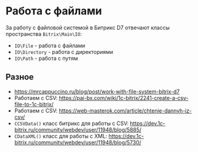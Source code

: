 # Работа с файлами
За работу с файловой системой в Битрикс D7 отвечают классы пространства `Bitrix\Main\IO`:
- `IO\File` - работа с файлами
- `IO\Directory` -  работа с директориями
- `IO\Path` - работа с путям

## Разное
- https://mrcappuccino.ru/blog/post/work-with-file-system-bitrix-d7
- Работаем с CSV: https://pai-bx.com/wiki/1c-bitrix/2241-create-a-csv-file-to-1c-bitrix/
- Работаем с CSV: https://web-masterok.com/article/chtenie-dannyh-iz-csv/
- `CCSVData()` класс битрикс для работы с CSV: https://dev.1c-bitrix.ru/community/webdev/user/11948/blog/5885/
- `CDataXML()` класс для работы с XML: https://dev.1c-bitrix.ru/community/webdev/user/11948/blog/5730/
